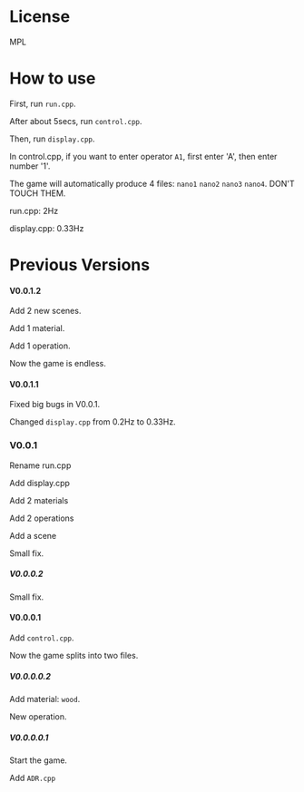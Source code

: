 # License

MPL

# How to use

First, run `run.cpp`.

After about 5secs, run `control.cpp`.

Then, run `display.cpp`.

In control.cpp, if you want to enter operator `A1`, first enter 'A', then enter number '1'.

The game will automatically produce 4 files: `nano1` `nano2` `nano3` `nano4`. DON'T TOUCH THEM.

run.cpp: 2Hz

display.cpp: 0.33Hz

# Previous Versions

#### V0.0.1.2

Add 2 new scenes.

Add 1 material.

Add 1 operation.

Now the game is endless.

#### V0.0.1.1

Fixed big bugs in V0.0.1.

Changed `display.cpp` from 0.2Hz to 0.33Hz.

### V0.0.1

Rename run.cpp

Add display.cpp

Add 2 materials

Add 2 operations

Add a scene

Small fix.

##### V0.0.0.2

Small fix.

#### V0.0.0.1

Add `control.cpp`.

Now the game splits into two files.

##### V0.0.0.0.2

Add material:  `wood`.

New operation.

##### V0.0.0.0.1

Start the game.

Add `ADR.cpp`
